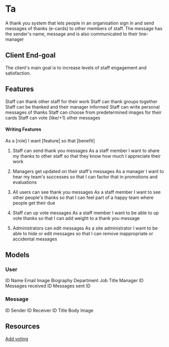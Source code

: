 # Ta

A thank you system that lets people in an organisation sign in and send messages of thanks (e-cards) to other members of staff. The message has the sender's name, message and is also communicated to their line-manager

## Client End-goal

The client's main goal is to increase levels of staff engagement and satisfaction.

## Features

Staff can thank other staff for their work
Staff can thank groups together
Staff can be thanked and their manager informed
Staff can write personal messages of thanks
Staff can choose from predetermined images for their cards
Staff can vote (like/+1) other messages

#### Writing Features

As a [role]
I want [feature]
so that [benefit]

1. Staff can send thank you messages
As a staff member
I want to share my thanks to other staff
so that they know how much I appreciate their work

2. Managers get updated on their staff's messages
As a manager
I want to hear my team's successes
so that I can factor that in promotions and evaluations

3. All users can see thank you messages
As a staff member
I want to see other people's thanks
so that I can feel part of a happy team where people get their due

4. Staff can up vote messages
As a staff member
I want to be able to up vote thanks
so that I can add weight to a thank you message

5. Administrators can edit messages
As a site administrator
I want to be able to hide or edit messages
so that I can remove inappropriate or accidental messages


## Models

### User
ID
Name
Email
Image
Biography
Department
Job Title
Manager ID
Messages received ID
Messages sent ID

### Message
ID
Sender ID
Receiver ID
Title
Body
Image

## Resources

[Add voting](https://masteruby.github.io/weekly-rails/2014/08/05/how-to-add-voting-to-rails-app.html)